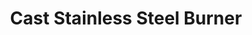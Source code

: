 ---
title: "Cast Stainless Steel Burner"
description: "CBRASS BURNER"
draft: false
image1 : 
  - name : "images/portfolio/Cast-Stainless-Steel-Burner/CBRASS BURNER_Edit.jpg"
bg_image: "images/BurnerGroup.jpg"
category: "Cast Stainless Steel Burner"
information:
  - label : "Item"
    info : "CBRASS BURNER"
  - label : "Material"
    info : "Cast Brass"
  - label : "Size"
    info : '432 x 159 mm'
---